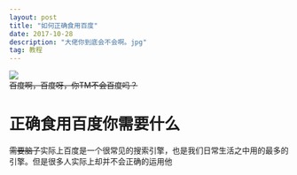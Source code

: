 ```yaml
---
layout: post
title: "如何正确食用百度" 
date: 2017-10-28 
description: "大佬你到底会不会啊。jpg"
tag: 教程
---     
```

![](http://image.baidu.com/search/wiseala?tn=wiseala&ie=utf8&word=%E5%A4%A7%E4%BD%AC%E4%B8%89%E8%BF%9Eex&needpersonalized=0&haspersonalized=0&fr=alawise&pos=1&stdstl=2&tp=strong&pn=2&adtype=&adid=&rpn=-1&spn=&gsm=5a&simid=0%2C0&u=2208816576&di=98210926552&os=3450850520%2C4157152664&adpicid=&pi=&bdtype=&objurl=http%3A%2F%2Fimg.nga.178.com%2Fattachments%2Fmon_201706%2F23%2F-7Q13o-7rztK2gT3cSjv-gf.jpg
)       
~~百度啊，百度呀，你TM不会百度吗？~~       


# 正确食用百度你需要什么       
~~需要脑子~~实际上百度是一个很常见的搜索引擎，也是我们日常生活之中用的最多的引擎。但是很多人实际上却并不会正确的运用他